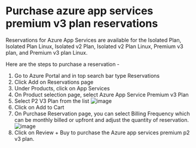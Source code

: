 # Purchase azure app services premium v3 plan reservations

Reservations for Azure App Services are available for the Isolated Plan, Isolated Plan Linux, Isolated v2 Plan, Isolated v2 Plan Linux, Premium v3 plan, and Premium v3 plan Linux.

Here are the steps to purchase a reservation -

1. Go to Azure Portal and in top search bar type Reservations
2. Click Add on Reservations page
3. Under Products, click on App Services
4. On Product selection page, select Azure App Service Premium v3 Plan
5. Select P2 V3 Plan from the list
![image](https://user-images.githubusercontent.com/976118/222933113-22f74971-a678-4770-8bd2-4c21bb46cbcd.png)
6. Click on Add to Cart
7. On Purchase Reservation page, you can select Billing Frequency which can be monthly billed or upfront and adjust the quantity of reservation. 
![image](https://user-images.githubusercontent.com/976118/222933147-40bf6c67-dcc0-4bb2-9f61-ef3421a2ddb3.png)
8. Click on Review + Buy to purchase the Azure app services premium p2 v3 plan.
